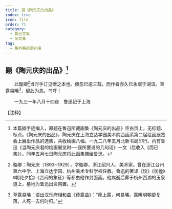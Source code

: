 ```yaml
---
title: 题《陶元庆的出品》
index: true
icon: file
order: 71
category:
  - 鲁迅文集
  - 杂文集
tag:  
  - 集外集拾遗补编
---
```


## 题《陶元庆的出品》[^①]

　　此璇卿[^②]当时手订见赠之本也。倏忽已逾三载，而作者亦久已永眠于湖滨。草露易晞[^③]，留此为念。乌呼！

　　一九三一年八月十四夜　鲁迅记于上海

【注释】

[^①]:本篇据手迹编入，原题在鲁迅所藏画集《陶元庆的出品》空白页上，无标题、标点。《陶元庆的出品》，陶元庆在上海立达学园美术院西画系第二届绘画展览会上展出作品的选集，共收绘画八幅。一九二八年五月北新书局印行。内有鲁迅《当陶元庆君的绘画展览时──我所要说的几句话》一文（后收入《而已集》）。同年五月七日陶元庆将此画集赠给鲁迅。

[^②]:璇卿：陶元庆（1893─1929），字璇卿，浙江绍兴人，美术家。曾在浙江台州第六中学、上海立达学园、杭州美术专科学校任教。鲁迅的著译《坟》《彷徨》《朝花夕拾》《苦闷的象征》等都由他作封面画。他病逝后葬于杭州西湖的玉泉道上，墓地为鲁迅出资购置。

[^③]:草露易晞：语出汉乐府相和曲《薤露曲》：“薤上露，何易晞。露晞明朝更复落，人死一去何时归。”
